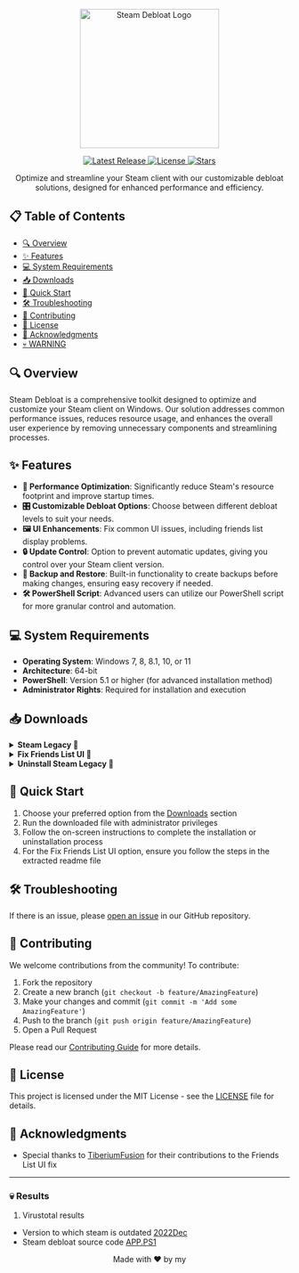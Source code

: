 <p align="center">
  <img src="https://raw.githubusercontent.com/mtytyx/Steam-Debloat/main/assets/logo.webp" alt="Steam Debloat Logo" width="250"/>
</p>

<p align="center">
  <a href="https://github.com/mtytyx/Steam-Debloat/releases/latest">
    <img src="https://img.shields.io/github/v/release/mtytyx/Steam-Debloat?style=for-the-badge&logo=github&logoColor=white&labelColor=1F2937&color=4B5563" alt="Latest Release">
  </a>
  <a href="https://github.com/mtytyx/Steam-Debloat/blob/main/LICENSE">
    <img src="https://img.shields.io/github/license/mtytyx/Steam-Debloat?style=for-the-badge&logo=opensourceinitiative&logoColor=white&labelColor=1F2937&color=4B5563" alt="License">
  </a>
  <a href="https://github.com/mtytyx/Steam-Debloat/stargazers">
    <img src="https://img.shields.io/github/stars/mtytyx/Steam-Debloat?style=for-the-badge&logo=starship&logoColor=white&labelColor=1F2937&color=4B5563" alt="Stars">
  </a>
</p>

<p align="center">
  Optimize and streamline your Steam client with our customizable debloat solutions, designed for enhanced performance and efficiency.
</p>

## 📋 Table of Contents

- [🔍 Overview](#-overview)
- [✨ Features](#-features)
- [💻 System Requirements](#-system-requirements)
- [📥 Downloads](#-downloads)
- [🚀 Quick Start](#-quick-start)
- [🛠️ Troubleshooting](#️-troubleshooting)
- [🤝 Contributing](#-contributing)
- [📄 License](#-license)
- [🙏 Acknowledgments](#-acknowledgments)
- [💀 WARNING](#-warning)

## 🔍 Overview

Steam Debloat is a comprehensive toolkit designed to optimize and customize your Steam client on Windows. Our solution addresses common performance issues, reduces resource usage, and enhances the overall user experience by removing unnecessary components and streamlining processes.

## ✨ Features

- **🚀 Performance Optimization**: Significantly reduce Steam's resource footprint and improve startup times.
- **🎛️ Customizable Debloat Options**: Choose between different debloat levels to suit your needs.
- **🖼️ UI Enhancements**: Fix common UI issues, including friends list display problems.
- **🔒 Update Control**: Option to prevent automatic updates, giving you control over your Steam client version.
- **💾 Backup and Restore**: Built-in functionality to create backups before making changes, ensuring easy recovery if needed.
- **🛠️ PowerShell Script**: Advanced users can utilize our PowerShell script for more granular control and automation.

## 💻 System Requirements

- **Operating System**: Windows 7, 8, 8.1, 10, or 11
- **Architecture**: 64-bit
- **PowerShell**: Version 5.1 or higher (for advanced installation method)
- **Administrator Rights**: Required for installation and execution

## 📥 Downloads

<details>
  <summary><b>Steam Legacy 🌟</b></summary>

  This version offers a balanced optimization approach aimed at improving Steam's performance by reducing unnecessary background processes and components, while preserving essential functionality.

  ### Features:
  - ⚡ Optimizes startup times and reduces resource usage
  - 🧹 Removes non-essential components to enhance performance

  ### Pros and Cons:
  - ✅ Significant performance improvement with reduced system load
  - ✅ Minimal impact on core Steam functionality
  - ✅ Less frequent user prompts during installation
  
  - ❌ May not remove all bloatware
  - ❌ Possible residual components that could still affect performance

  ### Installation:
  1. **Download** the [Installer.bat](https://github.com/mtytyx/Steam-Debloat/releases/download/v2.5/Installer.bat)
  2. **Run** the installer as an administrator
  3. **Advanced Method** (PowerShell):
     ```powershell
     iex "& { $(iwr -useb 'https://raw.githubusercontent.com/mtytyx/Steam-Debloat/main/script/app.ps1') }"
     ```
</details>

<details>
  <summary><b>Fix Friends List UI 👥</b></summary>

  This option resolves issues with the Steam friends list UI, improving display and functionality.

  ### Steps:
  1. Download [QuickPatcher_Patch.zip](https://github.com/TiberiumFusion/FixedSteamFriendsUI/releases)
  2. Extract the contents to a folder on your PC
  3. Run `FixedSteamFriendsUI.exe`
  4. Click the **Install Patch** button
</details>

<details>
  <summary><b>Uninstall Steam Legacy 🔄</b></summary>

  Use this method to force Steam to update to the latest version and revert any changes made by the debloat process.

  ### Steps:
  1. Download [Uninstall Steam Legacy](https://github.com/mtytyx/Steam-Debloat/releases/download/v2.5/Uninstall-Steam-Legacy.bat)
  2. Run the file as an administrator
  3. Follow the on-screen instructions to complete the process
</details>

## 🚀 Quick Start

1. Choose your preferred option from the [Downloads](#-downloads) section
2. Run the downloaded file with administrator privileges
3. Follow the on-screen instructions to complete the installation or uninstallation process
4. For the Fix Friends List UI option, ensure you follow the steps in the extracted readme file

## 🛠️ Troubleshooting

 If there is an issue, please [open an issue](https://github.com/mtytyx/Steam-Debloat/issues/new) in our GitHub repository.

## 🤝 Contributing

We welcome contributions from the community! To contribute:

1. Fork the repository
2. Create a new branch (`git checkout -b feature/AmazingFeature`)
3. Make your changes and commit (`git commit -m 'Add some AmazingFeature'`)
4. Push to the branch (`git push origin feature/AmazingFeature`)
5. Open a Pull Request

Please read our [Contributing Guide](https://github.com/mtytyx/Steam-Debloat/blob/main/assets/CONTRIBUTING.md) for more details.

## 📄 License

This project is licensed under the MIT License - see the [LICENSE](https://github.com/mtytyx/Steam-Debloat/blob/main/LICENSE) file for details.

## 🙏 Acknowledgments

- Special thanks to [TiberiumFusion](https://github.com/TiberiumFusion) for their contributions to the Friends List UI fix

---

### 💀 Results 

1. Virustotal results
- Version to which steam is outdated [2022Dec](https://www.virustotal.com/gui/url/73d0c1e2bf9ca30701504a8ec1225502676b2f794d64d93c79945ba37b900051)
- Steam debloat source code [APP.PS1](https://www.virustotal.com/gui/file/efda4de8df6b082f53bbff59dc8cb14e4da9377259642c3f9c3b55714fe5b49b?nocache=1)

<p align="center">
  Made with ❤️ by my
</p>
